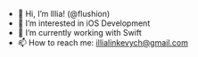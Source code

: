 - 👋 Hi, I’m Illia! (@flushion)
- 👀 I’m interested in iOS Development
- 🌱 I’m currently working with Swift
- 📫 How to reach me: illialinkevych@gmail.com
